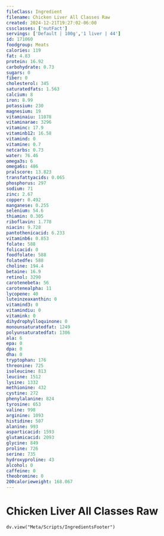 ```yaml
---
fileClass: Ingredient
filename: Chicken Liver All Classes Raw
created: 2024-12-21T19:27:02-06:00
cssclasses: ['nutFact']
servings: ['Default | 100g','1 liver | 44']
id: 171060
foodgroup: Meats
calories: 119
fat: 4.83
protein: 16.92
carbohydrate: 0.73
sugars: 0
fiber: 0
cholesterol: 345
saturatedfats: 1.563
calcium: 8
iron: 8.99
potassium: 230
magnesium: 19
vitaminaiu: 11078
vitaminarae: 3296
vitaminc: 17.9
vitaminb12: 16.58
vitamind: 0
vitamine: 0.7
netcarbs: 0.73
water: 76.46
omega3s: 6
omega6s: 486
pralscore: 13.823
transfattyacids: 0.065
phosphorus: 297
sodium: 71
zinc: 2.67
copper: 0.492
manganese: 0.255
selenium: 54.6
thiamin: 0.305
riboflavin: 1.778
niacin: 9.728
pantothenicacid: 6.233
vitaminb6: 0.853
folate: 588
folicacid: 0
foodfolate: 588
folatedfe: 588
choline: 194.4
betaine: 16.9
retinol: 3290
carotenebeta: 56
carotenealpha: 11
lycopene: 40
luteinzeaxanthin: 0
vitamind3: 0
vitamindiu: 0
vitamink: 0
dihydrophylloquinone: 0
monounsaturatedfat: 1249
polyunsaturatedfat: 1306
ala: 6
epa: 0
dpa: 0
dha: 0
tryptophan: 176
threonine: 725
isoleucine: 813
leucine: 1512
lysine: 1332
methionine: 432
cystine: 272
phenylalanine: 824
tyrosine: 653
valine: 998
arginine: 1093
histidine: 507
alanine: 993
asparticacid: 1593
glutamicacid: 2093
glycine: 849
proline: 726
serine: 735
hydroxyproline: 43
alcohol: 0
caffeine: 0
theobromine: 0
200calorieweight: 168.067
---
```


# Chicken Liver All Classes Raw

```dataviewjs
dv.view("Meta/Scripts/IngredientsFooter")
```